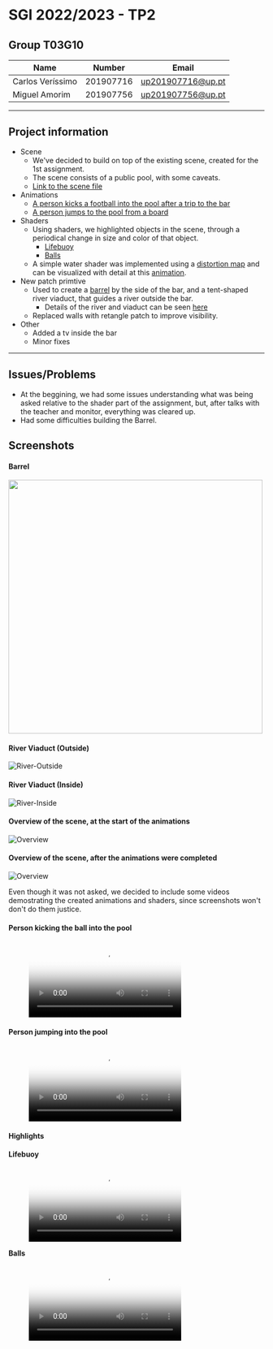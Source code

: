 # SGI 2022/2023 - TP2

## Group T03G10

| Name              | Number    | Email            |
| ----------------- | --------- | ----------------- |
| Carlos Veríssimo | 201907716 | up201907716@up.pt |
| Miguel Amorim     | 201907756 | up201907756@up.pt   |

----
## Project information
- Scene
  - We've decided to build on top of the existing scene, created for the 1st assignment.
  - The scene consists of a public pool, with some caveats.
  - [Link to the scene file](scenes/sgi_tp2_T03_G10.xml)
- Animations
  - [A person kicks a football into the pool after a trip to the bar](#person-kicking-the-ball-into-the-pool)
  - [A person jumps to the pool from a board](#person-jumping-into-the-pool)
- Shaders
  - Using shaders, we highlighted objects in the scene, through a periodical change in size and color of that object.
    - [Lifebuoy](#highlights)
    - [Balls](#highlights)
  - A simple water shader was implemented using a [distortion map](scenes/images/textures/distortionmap.png) and can be visualized with detail at this [animation](#person-jumping-into-the-pool).
- New patch primtive
  - Used to create a [barrel](#barrel) by the side of the bar, and a tent-shaped river viaduct, that guides a river outside the bar.
    - Details of the river and viaduct can be seen [here](#river-viaduct-outside)
  - Replaced walls with retangle patch to improve visibility.
- Other
  - Added a tv inside the bar
  - Minor fixes

----
## Issues/Problems

- At the beggining, we had some issues understanding what was being asked relative to the shader part of the assignment, but, after talks with the teacher and monitor, everything was cleared up.
- Had some difficulties building the Barrel.

## Screenshots

#### **Barrel**

<img src="scenes/images/screenshots/barrel.png" height="500" >

#### **River Viaduct (Outside)**

![River-Outside](scenes/images/screenshots/river-viaduct-outside.png)

#### **River Viaduct (Inside)**

![River-Inside](scenes/images/screenshots/river-viaduct-inside.png)

#### **Overview of the scene, at the start of the animations**

![Overview](scenes/images/screenshots/overview-before.png)

#### **Overview of the scene, after the animations were completed**

![Overview](scenes/images/screenshots/overview-after.png)

Even though it was not asked, we decided to include some videos demostrating the created animations and shaders, since screenshots won't don't do them justice.

#### **Person kicking the ball into the pool**

<!-- blank line -->
<figure class="video_container">
  <video controls="true" allowfullscreen="true" poster="scenes/videos/thumbnails/kick.png">
    <source src="scenes/videos/kick.mp4" type="video/mp4">
  </video>
</figure>
<!-- blank line -->

#### **Person jumping into the pool**

<!-- blank line -->
<figure class="video_container">
  <video controls="true" allowfullscreen="true" poster="scenes/videos/thumbnails/jump.png">
    <source src="scenes/videos/jump.mp4" type="video/mp4">
  </video>
</figure>
<!-- blank line -->

#### **Highlights**

**Lifebuoy**

<!-- blank line -->
<figure class="video_container">
  <video controls="true" allowfullscreen="true" poster="scenes/videos/thumbnails/highlights-lifebuoy.png">
    <source src="scenes/videos/highlights-lifebuoy.mp4" type="video/mp4">
  </video>
</figure>
<!-- blank line -->

**Balls**

<!-- blank line -->
<figure class="video_container">
  <video controls="true" allowfullscreen="true" poster="scenes/videos/thumbnails/highlights-balls.png">
    <source src="scenes/videos/highlights-balls.mp4" type="video/mp4">
  </video>
</figure>
<!-- blank line -->

